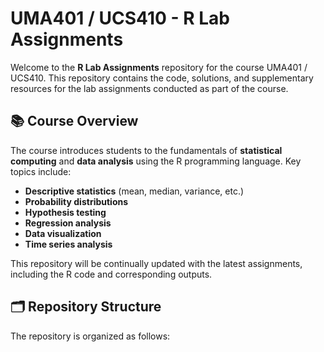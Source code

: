 # UMA401 / UCS410 - R Lab Assignments

Welcome to the **R Lab Assignments** repository for the course UMA401 / UCS410. This repository contains the code, solutions, and supplementary resources for the lab assignments conducted as part of the course.

## 📚 Course Overview

The course introduces students to the fundamentals of **statistical computing** and **data analysis** using the R programming language. Key topics include:

- **Descriptive statistics** (mean, median, variance, etc.)
- **Probability distributions**
- **Hypothesis testing**
- **Regression analysis**
- **Data visualization**
- **Time series analysis**
  
This repository will be continually updated with the latest assignments, including the R code and corresponding outputs.

## 🗂️ Repository Structure

The repository is organized as follows:

